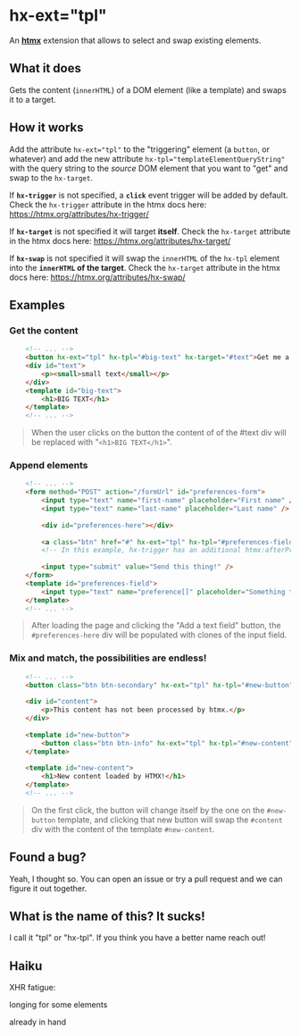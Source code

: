 # hx-ext="tpl"

An **[htmx](https://htmx.org/essays/#memes)** extension that allows to select and swap existing elements.

## What it does
Gets the content (`innerHTML`) of a DOM element (like a template) and swaps it to a target.

## How it works
Add the attribute `hx-ext="tpl"` to the "triggering" element (a `button`, or whatever) and add the new attribute `hx-tpl="templateElementQueryString"` with the query string to the *source* DOM element that you want to "get" and swap to the `hx-target`.

If **`hx-trigger`** is not specified, a **`click`** event trigger will be added by default. Check the `hx-trigger` attribute in the htmx docs here: https://htmx.org/attributes/hx-trigger/

If **`hx-target`** is not specified it will target **itself**. Check the `hx-target` attribute in the htmx docs here: 
https://htmx.org/attributes/hx-target/

If **`hx-swap`** is not specified it will swap the `innerHTML` of the `hx-tpl` element into the **`innerHTML` of the target**.
Check the `hx-target` attribute in the htmx docs here: 
https://htmx.org/attributes/hx-swap/

## Examples

### Get the content
```html
    <!-- ... -->
    <button hx-ext="tpl" hx-tpl="#big-text" hx-target="#text">Get me a big text</button>
    <div id="text">
    	<p><small>small text</small></p>
    </div>
    <template id="big-text">
    	<h1>BIG TEXT</h1>
    </template>
    <!-- ... -->
```
>When the user clicks on the button the content of of the #text div will be replaced with "`<h1>BIG TEXT</h1>`".

### Append elements
```html
    <!-- ... -->
    <form method="POST" action="/formUrl" id="preferences-form">
    	<input type="text" name="first-name" placeholder="First name" />
    	<input type="text" name="last-name" placeholder="Last name" />
    
        <div id="preferences-here"></div>
    
    	<a class="btn" href="#" hx-ext="tpl" hx-tpl="#preferences-field" hx-target="#preferences-here" hx-swap="beforeend" hx-trigger="click, htmx:afterProcessNode">Add a text field</a>
    	<!-- In this example, hx-trigger has an additional htmx:afterProcessNode event, so a field is appended right on load -->
    
        <input type="submit" value="Send this thing!" />
    </form>
    <template id="preferences-field">
        <input type="text" name="preference[]" placeholder="Something to say?" class="preference-input" />
    </template>
    <!-- ... -->
```
>After loading the page and clicking the "Add a text field" button, the `#preferences-here` div will be populated with clones of the input field.

### Mix and match, the possibilities are endless!
```html
    <!-- ... -->
    <button class="btn btn-secondary" hx-ext="tpl" hx-tpl="#new-button" hx-swap="outerHTML">Click me</button>
    
    <div id="content">
        <p>This content has not been processed by htmx.</p>
    </div>
    
    <template id="new-button">
        <button class="btn btn-info" hx-ext="tpl" hx-tpl="#new-content" hx-target="#content">Click me again</button>
    </template>
    
    <template id="new-content">
        <h1>New content loaded by HTMX!</h1>
    </template>
    <!-- ... -->
```

>On the first click, the button will change itself by the one on the `#new-button` template, and clicking that new button will swap the `#content` div with the content of the template `#new-content`.

## Found a bug?
Yeah, I thought so. You can open an issue or try a pull request and we can figure it out together.

## What is the name of this? It sucks!
I call it "tpl" or "hx-tpl". If you think you have a better name reach out!

## Haiku
XHR fatigue:

longing for some elements

already in hand
